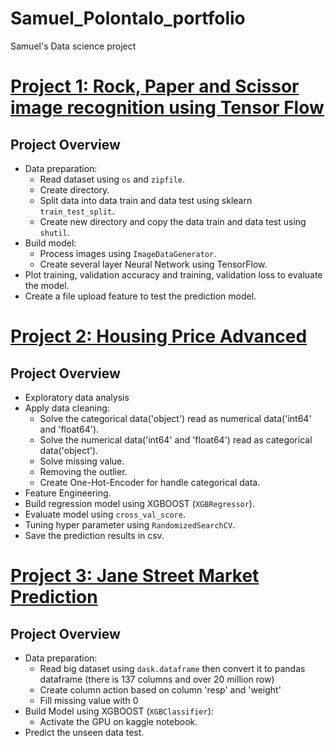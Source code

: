 # Samuel_Polontalo_portfolio
Samuel's Data science project

 # [Project 1: Rock, Paper and Scissor image recognition using Tensor Flow](https://github.com/samuelpolontalo/rock-paper-scissors-recognition-using-TensorFlow)
 ## Project Overview
 * Data preparation:
   * Read dataset using `os` and `zipfile`.
   * Create directory.
   * Split data into data train and data test using sklearn `train_test_split`.
   * Create new directory and copy the data train and data test using `shutil`.
* Build model:
  * Process images using `ImageDataGenerator`.
  * Create several layer Neural Network using TensorFlow.
* Plot training, validation accuracy and training, validation loss to evaluate the model.
* Create a file upload feature to test the prediction model.
# [Project 2: Housing Price Advanced](https://github.com/samuelpolontalo/Housing-Price-Advanced)
## Project Overview
* Exploratory data analysis
* Apply data cleaning:
  * Solve the categorical data('object') read as numerical data('int64' and 'float64').
  * Solve the numerical data('int64' and 'float64') read as categorical data('object').
  * Solve missing value.
  * Removing the outlier.
  * Create One-Hot-Encoder for handle categorical data.
* Feature Engineering.
* Build regression model using XGBOOST (`XGBRegressor`).
* Evaluate model using `cross_val_score`.
* Tuning hyper parameter using `RandomizedSearchCV`.
* Save the prediction results in csv.
# [Project 3: Jane Street Market Prediction](https://github.com/samuelpolontalo/Jane-Street-Market-Prediction)
## Project Overview
* Data preparation:
  * Read big dataset using `dask.dataframe` then convert it to pandas dataframe (there is 137 columns and over 20 million row)
  * Create column action based on column 'resp' and 'weight'
  * Fill missing value with 0
* Build Model using XGBOOST (`XGBClassifier`):
  * Activate the GPU on kaggle notebook.
* Predict the unseen data test.
